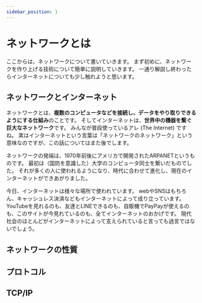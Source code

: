 ```yaml
---
sidebar_position: 1
---
```


# ネットワークとは

ここからは、ネットワークについて書いていきます。
まず初めに、ネットワークを作り上げる技術について簡単に説明していきます。
一通り解説し終わったらインターネットについても少し触れようと思います。

## ネットワークとインターネット

ネットワークとは、**複数のコンピュータなどを接続し、データをやり取りできるようにする仕組み**のことです。
そしてインターネットは、**世界中の機器を繋ぐ巨大なネットワーク**です。
みんなが普段使っているアレ (The Internet) ですね。
実はインターネットという言葉は「ネットワークのネットワーク」という意味なのですが、この話についてはまた後でします。

ネットワークの発端は、1970年前後にアメリカで開発されたARPANETというものです。
最初は（国防を意識した）大学のコンピュータ同士を繋いだものでした。
それが多くの人に使われるようになり、時代に合わせて進化し、現在のインターネットができあがりました。

今日、インターネットは様々な場所で使われています。
webやSNSはもちろん、キャッシュレス決済などもインターネットによって成り立っています。
YouTubeを見れるのも、友達とLINEできるのも、自販機でPayPayが使えるのも、このサイトが今見れているのも、全てインターネットのおかげです。
現代社会のほとんどがインターネットによって支えられていると言っても過言ではないでしょう。

## ネットワークの性質

## プロトコル

## TCP/IP 